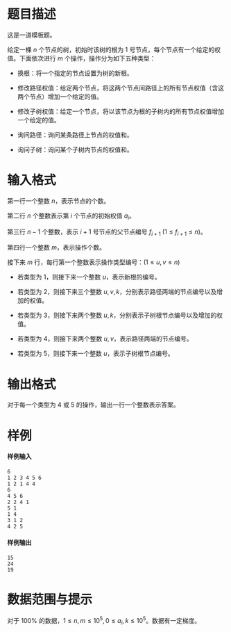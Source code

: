 
# 题目描述

这是一道模板题。

给定一棵 $n$ 个节点的树，初始时该树的根为 $1$ 号节点，每个节点有一个给定的权值。下面依次进行 $m$ 个操作，操作分为如下五种类型：

- 换根：将一个指定的节点设置为树的新根。

- 修改路径权值：给定两个节点，将这两个节点间路径上的所有节点权值（含这两个节点）增加一个给定的值。

- 修改子树权值：给定一个节点，将以该节点为根的子树内的所有节点权值增加一个给定的值。

- 询问路径：询问某条路径上节点的权值和。

- 询问子树：询问某个子树内节点的权值和。

# 输入格式

第一行一个整数 $n$，表示节点的个数。

第二行 $n$ 个整数表示第 $i$ 个节点的初始权值 $a_i$。

第三行 $n-1$ 个整数，表示 $i+1$ 号节点的父节点编号 $f_{i+1}\ (1 \leqslant f_{i+1} \leqslant n)$。

第四行一个整数 $m$，表示操作个数。

接下来 $m$ 行，每行第一个整数表示操作类型编号：$(1 \leqslant u, v \leqslant n)$

- 若类型为 $1$，则接下来一个整数 $u$，表示新根的编号。

- 若类型为 $2$，则接下来三个整数 $u,v,k$，分别表示路径两端的节点编号以及增加的权值。

- 若类型为 $3$，则接下来两个整数 $u,k$，分别表示子树根节点编号以及增加的权值。

- 若类型为 $4$，则接下来两个整数 $u,v$，表示路径两端的节点编号。

- 若类型为 $5$，则接下来一个整数 $u$，表示子树根节点编号。

# 输出格式

对于每一个类型为 $4$ 或 $5$ 的操作，输出一行一个整数表示答案。

# 样例

#### 样例输入

```plain
6
1 2 3 4 5 6
1 2 1 4 4
6
4 5 6
2 2 4 1
5 1
1 4
3 1 2
4 2 5
```
#### 样例输出

```plain
15
24
19
```


# 数据范围与提示

对于 $100\%$ 的数据，$1\leqslant n,m\leqslant 10^5,0\leqslant a_i,k\leqslant 10^5$。数据有一定梯度。

